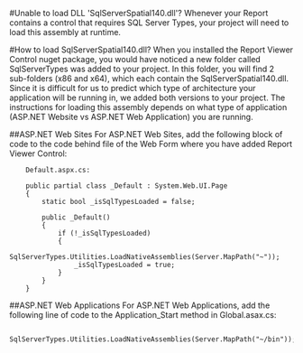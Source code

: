 #Unable to load DLL 'SqlServerSpatial140.dll'?
Whenever your Report contains a control that requires SQL Server Types, your project will need to load this assembly at runtime. 

#How to load SqlServerSpatial140.dll?
When you installed the Report Viewer Control nuget package, you would have noticed a new folder called SqlServerTypes was added to your project. In this folder, you will find 2 sub-folders (x86 and x64), which each contain the SqlServerSpatial140.dll. Since it is difficult for us to predict which type of architecture your application will be running in, we added both versions to your project. The instructions for loading this assembly depends on what type of application (ASP.NET Website vs ASP.NET Web Application) you are running.

##ASP.NET Web Sites
For ASP.NET Web Sites, add the following block of code to the code behind file of the Web Form where you have added Report Viewer Control:
```
    Default.aspx.cs:

    public partial class _Default : System.Web.UI.Page
    {
        static bool _isSqlTypesLoaded = false;

        public _Default()
        {
            if (!_isSqlTypesLoaded)
            {
                SqlServerTypes.Utilities.LoadNativeAssemblies(Server.MapPath("~"));
                _isSqlTypesLoaded = true;
            }
        }
    }
```

##ASP.NET Web Applications
For ASP.NET Web Applications, add the following line of code to the Application_Start method in Global.asax.cs:
```
    SqlServerTypes.Utilities.LoadNativeAssemblies(Server.MapPath("~/bin"));
```
